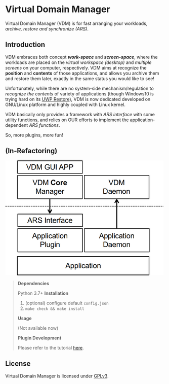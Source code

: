 # Virtual Domain Manager

Virtual Domain Manager (VDM) is for fast arranging your workloads, *archive, restore and synchronize (ARS)*.

## Introduction

VDM embraces both concept ***work-space*** and ***screen-space***, where the workloads are placed on the *virtual workspace (desktop)* and *multiple screens* on your computer, respectively.
VDM aims at recognize the **position** and **contents** of those applications, and allows you archive them and restore them later, exactly in the same status you would like to see!

Unfortunately, while there are no system-side mechanism/regulation to *recognize the contents* of variety of applications (though Windows10 is trying hard on its [UWP Restore](https://support.microsoft.com/en-us/help/4230676/windows-10-get-help-with-timeline)), VDM is now dedicated developed on GNU/Linux platform and highly coupled with Linux kernel.

VDM basically only provides a framework with *ARS interface* with some utility functions, and relies on OUR efforts to implement the application-dependent *ARS functions*.

So, more plugins, more fun!

## (In-Refactoring)
<img src="./preview/structure.png" width="500px" />

> **Dependencies**
> 
> Python 3.7+
> **Installation**
> 
> 1. (optional) configure default `config.json`
> 2. `make check && make install`
> 
> **Usage**
> 
> (Not available now)
> 
> **Plugin Development**
> 
> Please refer to the tutorial [here](plugins/template/README.md).

## License

Virtual Domain Manager is licensed under [GPLv3](LICENSE).
